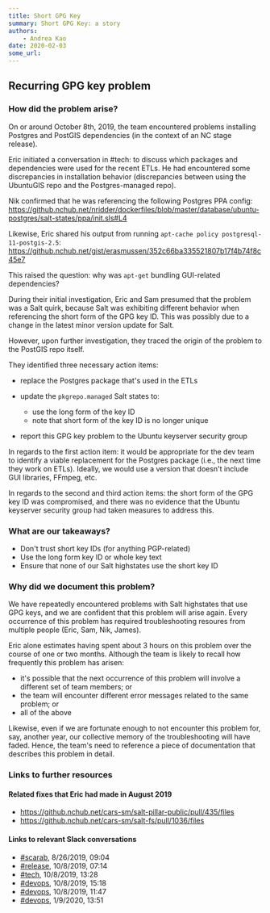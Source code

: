 ```yaml
---
title: Short GPG Key
summary: Short GPG Key: a story
authors:
    - Andrea Kao
date: 2020-02-03
some_url:
---
```


## Recurring GPG key problem

### How did the problem arise?

On or around October 8th, 2019, the team encountered problems installing Postgres and PostGIS dependencies (in the context of an NC stage release).

Eric initiated a conversation in #tech: to discuss which packages and dependencies were used for the recent ETLs. He had encountered some discrepancies in installation behavior (discrepancies between using the UbuntuGIS repo and the Postgres-managed repo).

Nik confirmed that he was referencing the following Postgres PPA config:
https://github.nchub.net/nridder/dockerfiles/blob/master/database/ubuntu-postgres/salt-states/ppa/init.sls#L4

Likewise, Eric shared his output from running `apt-cache policy postgresql-11-postgis-2.5`:
https://github.nchub.net/gist/erasmussen/352c66ba335521807b17f4b74f8c45e7

This raised the question: why was `apt-get` bundling GUI-related dependencies?

During their initial investigation, Eric and Sam presumed that the problem was a Salt quirk, because Salt was exhibiting different behavior when referencing the short form of the GPG key ID. This was possibly due to a change in the latest minor version update for Salt.

However, upon further investigation, they traced the origin of the problem to the PostGIS repo itself.

They identified three necessary action items:

* replace the Postgres package that's used in the ETLs
* update the `pkgrepo.managed` Salt states to:

  * use the long form of the key ID
  * note that short form of the key ID is no longer unique

* report this GPG key problem to the Ubuntu keyserver security group

In regards to the first action item: it would be appropriate for the dev team to identify a viable replacement for the Postgres package (i.e., the next time they work on ETLs). Ideally, we would use a version that doesn't include GUI libraries, FFmpeg, etc.

In regards to the second and third action items: the short form of the GPG key ID was compromised, and there was no evidence that the Ubuntu keyserver security group had taken measures to address this.

### What are our takeaways?

* Don't trust short key IDs (for anything PGP-related)
* Use the long form key ID or whole key text
* Ensure that none of our Salt highstates use the short key ID

### Why did we document this problem?

We have repeatedly encountered problems with Salt highstates that use GPG keys, and we are confident that this problem will arise again. Every occurrence of this problem has required troubleshooting resoures from multiple people (Eric, Sam, Nik, James).

Eric alone estimates having spent about 3 hours on this problem over the course of one or two months. Although the team is likely to recall how frequently this problem has arisen:

* it's possible that the next occurrence of this problem will involve a different set of team members; or
* the team will encounter different error messages related to the same problem; or
* all of the above

Likewise, even if we are fortunate enough to not encounter this problem for, say, another year, our collective memory of the troubleshooting will have faded. Hence, the team's need to reference a piece of documentation that describes this problem in detail.

### Links to further resources

#### Related fixes that Eric had made in August 2019
* https://github.nchub.net/cars-sm/salt-pillar-public/pull/435/files
* https://github.nchub.net/cars-sm/salt-fs/pull/1036/files

#### Links to relevant Slack conversations

* [#scarab](https://cars-sm.slack.com/archives/C0AEW2DAQ/p1566835479086900), 8/26/2019, 09:04
* [#release](https://cars-sm.slack.com/archives/C098VU25S/p1570544066125000), 10/8/2019, 07:14
* [#tech](https://cars-sm.slack.com/archives/C09EEAH0B/p1570566487120300), 10/8/2019, 13:28
* [#devops](https://cars-sm.slack.com/archives/C09488QH1/p1570573104406100), 10/8/2019, 15:18
* [#devops](https://cars-sm.slack.com/archives/C09488QH1/p1570733266089800), 10/8/2019, 11:47
* [#devops](https://cars-sm.slack.com/archives/C09488QH1/p1578606694049200), 1/9/2020, 13:51
